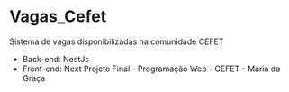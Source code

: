 # Vagas_Cefet
Sistema de vagas disponibilizadas na comunidade CEFET
- Back-end: NestJs
- Front-end: Next
  Projeto Final - Programação Web - CEFET - Maria da Graça
